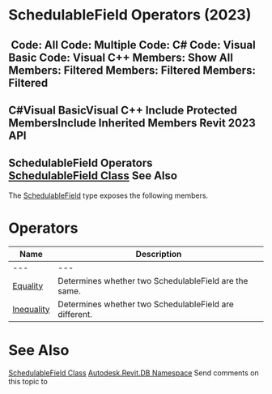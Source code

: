 # SchedulableField Operators (2023)

﻿
 Code: All Code: Multiple Code: C# Code: Visual Basic Code: Visual C++  Members: Show All Members: Filtered Members: Filtered Members: Filtered   
---  
C#Visual BasicVisual C++
Include Protected MembersInclude Inherited Members
Revit 2023 API  
---  
SchedulableField Operators  
[SchedulableField Class](84f03bb5-a9b8-581c-631c-6240b4954099.md "SchedulableField Class") See Also  
---  
The [SchedulableField](84f03bb5-a9b8-581c-631c-6240b4954099.md "SchedulableField Class") type exposes the following members.
# Operators
| Name | Description |
| --- | --- |
| --- | --- | --- |
| [Equality](4aab10ab-accb-bd8d-f322-c7275853dd49.md "Equality Operator") | Determines whether two SchedulableField are the same. |
| [Inequality](531d79a1-8b08-df44-2e2a-7471b823959c.md "Inequality Operator") | Determines whether two SchedulableField are different. |

# See Also
[SchedulableField Class](84f03bb5-a9b8-581c-631c-6240b4954099.md "SchedulableField Class")
[Autodesk.Revit.DB Namespace](87546ba7-461b-c646-cbb1-2cb8f5bff8b2.md "Autodesk.Revit.DB Namespace")
Send comments on this topic to 